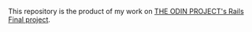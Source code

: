 This repository is the product of my work on [THE ODIN PROJECT's Rails Final project](https://www.theodinproject.com/lessons/ruby-on-rails-rails-final-project).
